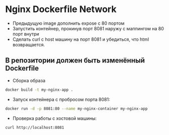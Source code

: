 # Nginx Dockerfile Network

- Предыдущую image дополнить expose с 80 портом
- Запустить контейнер, прокинув порт 8081 наружу с маппингом на 80 порт внутри
- Сделать curl с host машину на порт 8081 и убедиться, что html возвращается.

## В репозитории должен быть изменённый Dockerfile

- Сборка образа

```bash
docker build -t my-nginx-app .
```

- Запуск контейнера с пробросом порта 8081:

```bash
docker run -d -p 8081:80 --name my-nginx-container my-nginx-app
```

- Проверка работы с хостовой машины:

```bash
curl http://localhost:8081
```
